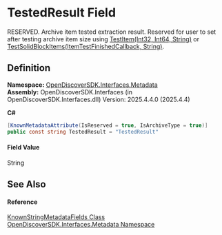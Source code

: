 # TestedResult Field


RESERVED. Archive item tested extraction result. Reserved for user to set after testing archive item size using <a href="99e7c745-df9e-0b64-4aab-c0967e5dbf7a">TestItem(Int32, Int64, String)</a> or <a href="3d278163-ff09-ed93-1ee4-8b01df7a6143">TestSolidBlockItems(ItemTestFinishedCallback, String)</a>.



## Definition
**Namespace:** <a href="520b27cc-9ac9-4549-2981-558ed96ae428">OpenDiscoverSDK.Interfaces.Metadata</a>  
**Assembly:** OpenDiscoverSDK.Interfaces (in OpenDiscoverSDK.Interfaces.dll) Version: 2025.4.4.0 (2025.4.4)

**C#**
``` C#
[KnownMetadataAttribute(IsReserved = true, IsArchiveType = true)]
public const string TestedResult = "TestedResult"
```



#### Field Value
String

## See Also


#### Reference
<a href="a5bc4ff5-f912-67fc-b9d8-e66a70f3896f">KnownStringMetadataFields Class</a>  
<a href="520b27cc-9ac9-4549-2981-558ed96ae428">OpenDiscoverSDK.Interfaces.Metadata Namespace</a>  
